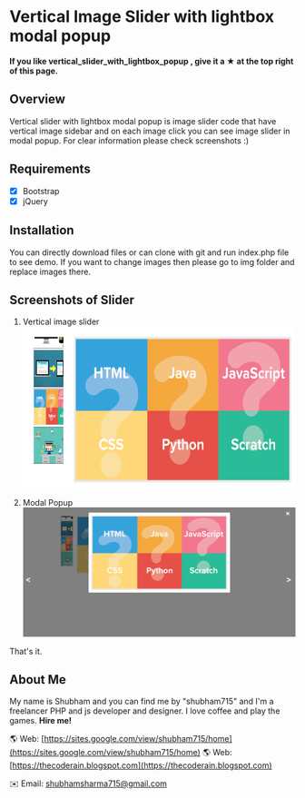 # Vertical Image Slider with lightbox modal popup

**If you like vertical_slider_with_lightbox_popup
, give it a ★ at the top right of this page.**

## Overview
Vertical slider with lightbox modal popup is image slider code that have vertical image sidebar and on each image click you can see image slider in modal popup. 
For clear information please check screenshots :)

## Requirements
- [x] Bootstrap
- [x] jQuery

## Installation
You can directly download files or can clone with git and run index.php file to see demo. If you want to change images then please go to img folder and replace images there.


## Screenshots of Slider
1. Vertical image slider 
![](vertical_slider_demo1_shubham715.png)

2. Modal Popup
![](vertical_slider_demo2_shubham715.png)

That's it.

## About Me
My name is Shubham and you can find me by "shubham715" and I'm a freelancer PHP and js developer and designer. I love coffee and play the games. **Hire me!**

🌎 Web: [https://sites.google.com/view/shubham715/home](https://sites.google.com/view/shubham715/home)
🌎 Web: [https://thecoderain.blogspot.com](https://thecoderain.blogspot.com)

✉️ Email: [shubhamsharma715@gmail.com](mailto:shubhamsharma715@gmail.com)

